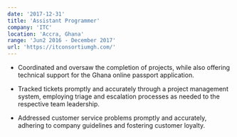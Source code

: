 ```yaml
---
date: '2017-12-31'
title: 'Assistant Programmer'
company: 'ITC'
location: 'Accra, Ghana'
range: 'Jun2 2016 - December 2017'
url: 'https://itconsortiumgh.com/'
---
```


- Coordinated and oversaw the completion of projects, while also offering technical support for the Ghana online passport application.

- Tracked tickets promptly and accurately through a project management system, employing triage and escalation processes as needed to the respective team leadership.

- Addressed customer service problems promptly and accurately, adhering to company guidelines and fostering customer loyalty.
